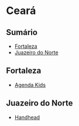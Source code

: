 # Ceará

## Sumário
* [Fortaleza](#fortaleza)
* [Juazeiro do Norte](#juazeiro-do-norte)

## Fortaleza
* [Agenda Kids](https://agendakidsdigital.com/)

## Juazeiro do Norte
* [Handhead](http://handhead.com.br/)
